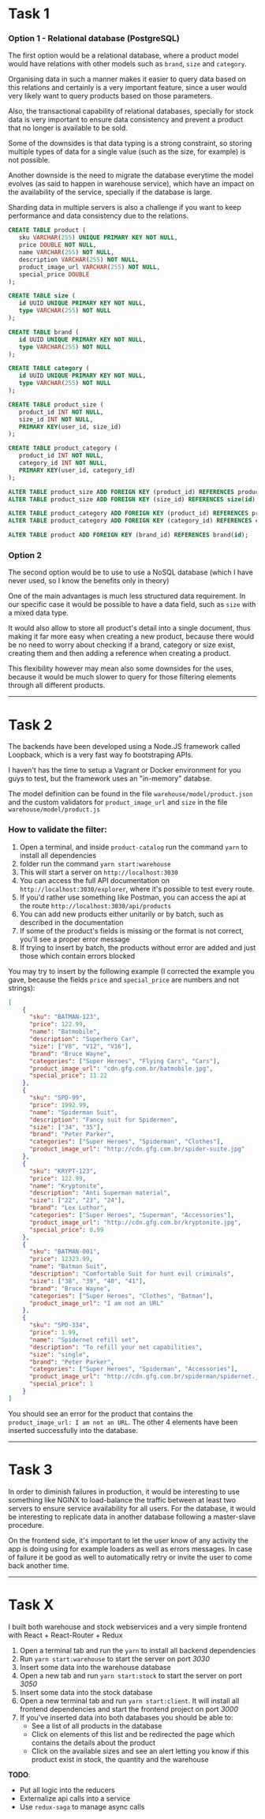 # Task 1

### Option 1 - Relational database (PostgreSQL)

The first option would be a relational database, where a product model would have relations with other models such as `brand`, `size` and `category`.

Organising data in such a manner makes it easier to query data based on this relations and certainly is a very important feature, since a user would very likely want to query products based on those parameters.

Also, the transactional capability of relational databases, specially for stock data is very important to ensure data consistency and prevent a product that no longer is available to be sold.

Some of the downsides is that data typing is a strong constraint, so storing multiple types of data for a single value (such as the size, for example) is not possible.

 Another downside is the need to migrate the database everytime the model evolves (as said to happen in warehouse service), which have an impact on the availability of the service, specially if the database is large.

 Sharding data in multiple servers is also a challenge if you want to keep performance and data consistency due to the relations.

 ```sql
CREATE TABLE product (
    sku VARCHAR(255) UNIQUE PRIMARY KEY NOT NULL,
    price DOUBLE NOT NULL,
    name VARCHAR(255) NOT NULL,
    description VARCHAR(255) NOT NULL,
    product_image_url VARCHAR(255) NOT NULL,
    special_price DOUBLE
);

CREATE TABLE size (
    id UUID UNIQUE PRIMARY KEY NOT NULL,
    type VARCHAR(255) NOT NULL
);

CREATE TABLE brand (
    id UUID UNIQUE PRIMARY KEY NOT NULL,
    type VARCHAR(255) NOT NULL
);

CREATE TABLE category (
    id UUID UNIQUE PRIMARY KEY NOT NULL,
    type VARCHAR(255) NOT NULL
);

CREATE TABLE product_size (
    product_id INT NOT NULL,
    size_id INT NOT NULL,
    PRIMARY KEY(user_id, size_id)
);

CREATE TABLE product_category (
    product_id INT NOT NULL,
    category_id INT NOT NULL,
    PRIMARY KEY(user_id, category_id)
);

ALTER TABLE product_size ADD FOREIGN KEY (product_id) REFERENCES product(sku);
ALTER TABLE product_size ADD FOREIGN KEY (size_id) REFERENCES size(id);

ALTER TABLE product_category ADD FOREIGN KEY (product_id) REFERENCES product(sku);
ALTER TABLE product_category ADD FOREIGN KEY (category_id) REFERENCES category(id);

ALTER TABLE product ADD FOREIGN KEY (brand_id) REFERENCES brand(id);
 ```


### Option 2

The second option would be to use to use a NoSQL database (which I have never used, so I know the benefits only in theory)

One of the main advantages is much less structured data requirement. In our specific case it would be possible to have a data field, such as `size` with a mixed data type.

It would also allow to store all product's detail into a single document, thus making it far more easy when creating a new product, because there would be no need to worry about checking if a brand, category or size exist, creating them and then adding a reference when creating a product.

This flexibility however may mean also some downsides for the uses, because it would be much slower to query for those filtering elements through all different products.


-----------------------------

# Task 2

The backends have been developed using a Node.JS framework called Loopback, which is a very fast way fo bootstraping APIs.

I haven't has the time to setup a Vagrant or Docker environment for you guys to test, but the framework uses an "in-memory" databse.

The model definition can be found in the file `warehouse/model/product.json` and the custom validators for `product_image_url` and `size` in the file `warehouse/model/product.js`

### How to validate the filter:

1. Open a terminal, and inside `product-catalog` run the command `yarn` to install all dependencies
2. folder run the command `yarn start:warehouse`
3. This will start a server on `http://localhost:3030`
4. You can access the full API documentation on `http://localhost:3030/explorer`, where it's possible to test every route.
5. If you'd rather use something like Postman, you can access the api at the route `http://localhost:3030/api/products`
6. You can add new products either unitarily or by batch, such as described in the documentation
7. If some of the product's fields is missing or the format is not correct, you'll see a proper error message
8. If trying to insert by batch, the products without error are added and just those which contain errors blocked

You may try to insert by the following example (I corrected the example you gave, because the fields `price` and `special_price` are numbers and not strings):

```json
[
    {
      "sku": "BATMAN-123",
      "price": 122.99,
      "name": "Batmobile",
      "description": "Superhero Car",
      "size": ["V8", "V12", "V16"],
      "brand": "Bruce Wayne",
      "categories": ["Super Heroes", "Flying Cars", "Cars"],
      "product_image_url": "cdn.gfg.com.br/batmobile.jpg",
      "special_price": 11.22
    },
    {
      "sku": "SPD-99",
      "price": 1992.99,
      "name": "Spiderman Suit",
      "description": "Fancy suit for Spidermen",
      "size": ["34", "35"],
      "brand": "Peter Parker",
      "categories": ["Super Heroes", "Spiderman", "Clothes"],
      "product_image_url": "http://cdn.gfg.com.br/spider-suite.jpg"
    },
    {
      "sku": "KRYPT-123",
      "price": 122.99,
      "name": "Kryptonite",
      "description": "Anti Superman material",
      "size": ["22", "23", "24"],
      "brand": "Lex Luthor",
      "categories": ["Super Heroes", "Superman", "Accessories"],
      "product_image_url": "http://cdn.gfg.com.br/kryptonite.jpg",
      "special_price": 0.99
    },
    {
      "sku": "BATMAN-001",
      "price": 12323.99,
      "name": "Batman Suit",
      "description": "Comfortable Suit for hunt evil criminals",
      "size": ["38", "39", "40", "41"],
      "brand": "Bruce Wayne",
      "categories": ["Super Heroes", "Clothes", "Batman"],
      "product_image_url": "I am not an URL"
    },
    {
      "sku": "SPD-334",
      "price": 1.99,
      "name": "Spidernet refill set",
      "description": "To refill your net capabilities",
      "size": "single",
      "brand": "Peter Parker",
      "categories": ["Super Heroes", "Spiderman", "Accessories"],
      "product_image_url": "http://cdn.gfg.com.br/spiderman/spidernet.jpg",
      "special_price": 1
    }
]
```

You should see an error for the product that contains the `product_image_url: I am not an URL`. The other 4 elements have been inserted successfully into the database.

-----------------------------------------

# Task 3

In order to diminish failures in production, it would be interesting to use something like NGINX to load-balance the traffic between at least two servers to ensure service availability for all users. For the database, it would be interesting to replicate data in another database following a master-slave procedure.

On the frontend side, it's important to let the user know of any activity the app is doing using for example loaders as well as errors messages. In case of failure it be good as well to automatically retry or invite the user to come back another time.

-----------------------------------------

# Task X

I built both warehouse and stock webservices and a very simple frontend with React + React-Router + Redux

1. Open a terminal tab and run the `yarn` to install all backend dependencies
2. Run `yarn start:warehouse` to start the server on port *3030*
3. Insert some data into the warehouse database
4. Open a new tab and run `yarn start:stock` to start the server on port *3050* 
5. Insert some data into the stock database
6. Open a new terminal tab and run `yarn start:client`. It will install all frontend dependencies and start the frontend project on port *3000*
7. If you've inserted data into both databases you should be able to:
    - See a list of all products in the database
    - Click on elements of this list and be redirected the page which contains the details about the product
    - Click on the available sizes and see an alert letting you know if this product exist in stock, the quantity and the warehouse

**TODO**:
- Put all logic into the reducers
- Externalize api calls into a service
- Use `redux-saga` to manage async calls 


